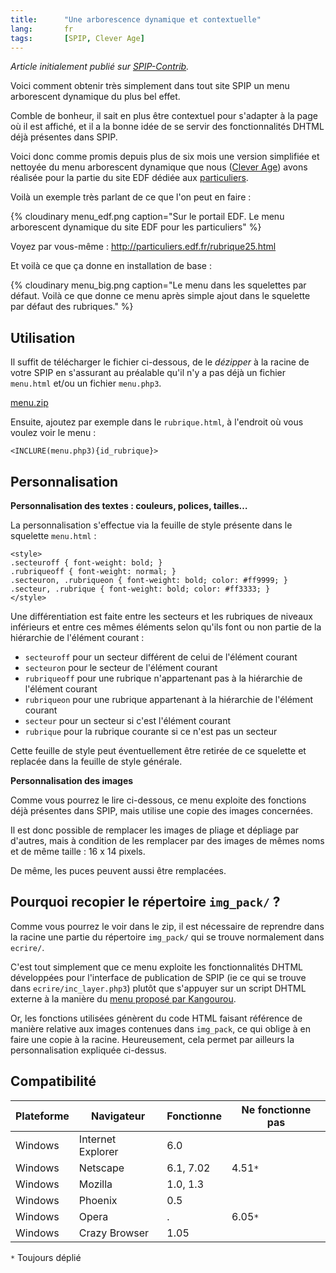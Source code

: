 ```yaml
--- 
title:      "Une arborescence dynamique et contextuelle" 
lang:       fr 
tags:       [SPIP, Clever Age]
---
```


*Article initialement publié sur [SPIP-Contrib](http://www.spip-contrib.net/article103.html).*

Voici comment obtenir très simplement dans tout site SPIP un menu arborescent dynamique du plus bel effet.

Comble de bonheur, il sait en plus être contextuel pour s'adapter à la page où il est affiché, et il a la bonne idée de se servir des fonctionnalités DHTML déjà présentes dans SPIP.


Voici donc comme promis depuis plus de six mois une version simplifiée et nettoyée du menu arborescent dynamique que nous ([Clever Age](http://www.clever-age.com/)) avons réalisée pour la partie du site EDF dédiée aux [particuliers](http://particuliers.edf.fr/).

Voilà un exemple très parlant de ce que l'on peut en faire :

{% cloudinary menu_edf.png caption="Sur le portail EDF. Le menu arborescent dynamique du site EDF pour les particuliers" %}

Voyez par vous-même : <http://particuliers.edf.fr/rubrique25.html>

Et voilà ce que ça donne en installation de base :

{% cloudinary menu_big.png caption="Le menu dans les squelettes par défaut. Voilà ce que donne ce menu après simple ajout dans le squelette par défaut des rubriques." %}

## Utilisation

Il suffit de télécharger le fichier ci-dessous, de le *dézipper* à la racine de votre SPIP en s'assurant au préalable qu'il n'y a pas déjà 
un fichier `menu.html` et/ou un fichier `menu.php3`.

[menu.zip](menu.zip)

Ensuite, ajoutez par exemple dans le `rubrique.html`, à l'endroit où vous voulez voir le menu :

```
<INCLURE(menu.php3){id_rubrique}>
```

## Personnalisation

**Personnalisation des textes : couleurs, polices, tailles…**

La personnalisation s'effectue via la feuille de style présente dans le squelette `menu.html` :

```
<style>
.secteuroff { font-weight: bold; }
.rubriqueoff { font-weight: normal; }
.secteuron, .rubriqueon { font-weight: bold; color: #ff9999; }
.secteur, .rubrique { font-weight: bold; color: #ff3333; }
</style>
```

Une différentiation est faite entre les secteurs et les rubriques de niveaux inférieurs et entre ces mêmes éléments selon qu'ils font ou non partie de la hiérarchie de l'élément courant :


- `secteuroff` pour un secteur différent de celui de l'élément courant
- `secteuron` pour le secteur de l'élément courant
- `rubriqueoff` pour une rubrique n'appartenant pas à la hiérarchie de l'élément courant
- `rubriqueon` pour une rubrique appartenant à la hiérarchie de l'élément courant
- `secteur` pour un secteur si c'est l'élément courant
- `rubrique` pour la rubrique courante si ce n'est pas un secteur

Cette feuille de style peut éventuellement être retirée de ce squelette et replacée dans la feuille de style générale.

**Personnalisation des images**

Comme vous pourrez le lire ci-dessous, ce menu exploite des fonctions déjà présentes dans SPIP, mais utilise une copie des images concernées.

Il est donc possible de remplacer les images de pliage et dépliage par d'autres, mais à condition de les remplacer par des images de mêmes noms et de même taille : 16 x 14 pixels.

De même, les puces peuvent aussi être remplacées.

## Pourquoi recopier le répertoire `img_pack/` ?

Comme vous pourrez le voir dans le zip, il est nécessaire de reprendre dans la racine une partie du répertoire `img_pack/` qui se trouve normalement dans `ecrire/`.

C'est tout simplement que ce menu exploite les fonctionnalités DHTML développées pour l'interface de publication de SPIP (ie ce qui se trouve dans `ecrire/inc_layer.php3`) plutôt que s'appuyer sur un script DHTML externe à la manière du [menu proposé par Kangourou](http://www.spip-contrib.net/article90.html).

Or, les fonctions utilisées génèrent du code HTML faisant référence de manière relative aux images contenues dans `img_pack`, ce qui oblige à en faire une copie à la racine. Heureusement, cela permet par ailleurs la personnalisation expliquée ci-dessus.

## Compatibilité

| Plateforme | Navigateur        | Fonctionne | Ne fonctionne pas |
|------------|-------------------|------------|-------------------|
| Windows    | Internet Explorer | 6.0        |                   |
| Windows    | Netscape          | 6.1, 7.02  | 4.51`*`           |
| Windows    | Mozilla           | 1.0, 1.3   |                   |
| Windows    | Phoenix           | 0.5        |                   |
| Windows    | Opera             | .          | 6.05`*`           |
| Windows    | Crazy Browser     | 1.05       |                   |

`*` Toujours déplié
